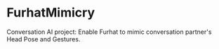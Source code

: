# FurhatMimicry
 Conversation AI project: Enable Furhat to mimic conversation partner's Head Pose and Gestures.

